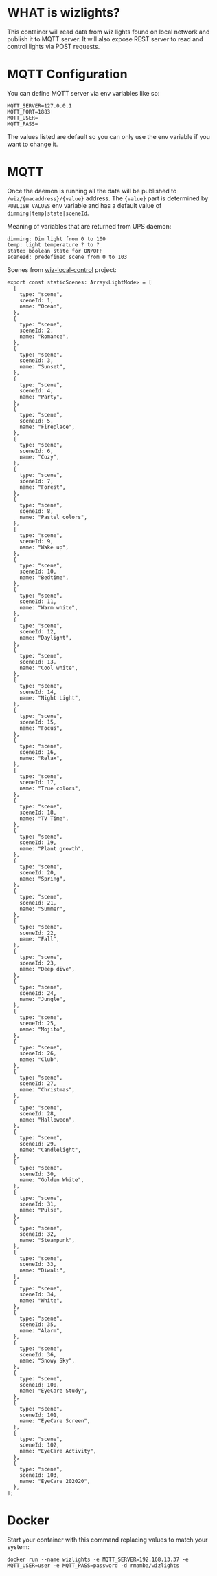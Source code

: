 # WHAT is wizlights?

This container will read data from wiz lights found on local network and publish it to MQTT server.
It will also expose REST server to read and control lights via POST requests.

# MQTT Configuration

You can define MQTT server via env variables like so:
```
MQTT_SERVER=127.0.0.1
MQTT_PORT=1883
MQTT_USER=
MQTT_PASS=
```
The values listed are default so you can only use the env variable if you want to change it.

# MQTT

Once the daemon is running all the data will be published to `/wiz/{macaddress}/{value}` address.
The `{value}` part is determined by `PUBLISH_VALUES` env variable and has a default value of
`dimming|temp|state|sceneId`.

Meaning of variables that are returned from UPS daemon:
```
dimming: Dim light from 0 to 100
temp: light temperature ? to ?
state: boolean state for ON/OFF
sceneId: predefined scene from 0 to 103
```

Scenes from [wiz-local-control](https://gitlab.com/wizlighting/wiz-local-control/-/blob/master/src/classes/types.ts?ref_type=heads) project:
```
export const staticScenes: Array<LightMode> = [
  {
    type: "scene",
    sceneId: 1,
    name: "Ocean",
  },
  {
    type: "scene",
    sceneId: 2,
    name: "Romance",
  },
  {
    type: "scene",
    sceneId: 3,
    name: "Sunset",
  },
  {
    type: "scene",
    sceneId: 4,
    name: "Party",
  },
  {
    type: "scene",
    sceneId: 5,
    name: "Fireplace",
  },
  {
    type: "scene",
    sceneId: 6,
    name: "Cozy",
  },
  {
    type: "scene",
    sceneId: 7,
    name: "Forest",
  },
  {
    type: "scene",
    sceneId: 8,
    name: "Pastel colors",
  },
  {
    type: "scene",
    sceneId: 9,
    name: "Wake up",
  },
  {
    type: "scene",
    sceneId: 10,
    name: "Bedtime",
  },
  {
    type: "scene",
    sceneId: 11,
    name: "Warm white",
  },
  {
    type: "scene",
    sceneId: 12,
    name: "Daylight",
  },
  {
    type: "scene",
    sceneId: 13,
    name: "Cool white",
  },
  {
    type: "scene",
    sceneId: 14,
    name: "Night Light",
  },
  {
    type: "scene",
    sceneId: 15,
    name: "Focus",
  },
  {
    type: "scene",
    sceneId: 16,
    name: "Relax",
  },
  {
    type: "scene",
    sceneId: 17,
    name: "True colors",
  },
  {
    type: "scene",
    sceneId: 18,
    name: "TV Time",
  },
  {
    type: "scene",
    sceneId: 19,
    name: "Plant growth",
  },
  {
    type: "scene",
    sceneId: 20,
    name: "Spring",
  },
  {
    type: "scene",
    sceneId: 21,
    name: "Summer",
  },
  {
    type: "scene",
    sceneId: 22,
    name: "Fall",
  },
  {
    type: "scene",
    sceneId: 23,
    name: "Deep dive",
  },
  {
    type: "scene",
    sceneId: 24,
    name: "Jungle",
  },
  {
    type: "scene",
    sceneId: 25,
    name: "Mojito",
  },
  {
    type: "scene",
    sceneId: 26,
    name: "Club",
  },
  {
    type: "scene",
    sceneId: 27,
    name: "Christmas",
  },
  {
    type: "scene",
    sceneId: 28,
    name: "Halloween",
  },
  {
    type: "scene",
    sceneId: 29,
    name: "Candlelight",
  },
  {
    type: "scene",
    sceneId: 30,
    name: "Golden White",
  },
  {
    type: "scene",
    sceneId: 31,
    name: "Pulse",
  },
  {
    type: "scene",
    sceneId: 32,
    name: "Steampunk",
  },
  {
    type: "scene",
    sceneId: 33,
    name: "Diwali",
  },
  {
    type: "scene",
    sceneId: 34,
    name: "White",
  },
  {
    type: "scene",
    sceneId: 35,
    name: "Alarm",
  },
  {
    type: "scene",
    sceneId: 36,
    name: "Snowy Sky",
  },
  {
    type: "scene",
    sceneId: 100,
    name: "EyeCare Study",
  },
  {
    type: "scene",
    sceneId: 101,
    name: "EyeCare Screen",
  },
  {
    type: "scene",
    sceneId: 102,
    name: "EyeCare Activity",
  },
  {
    type: "scene",
    sceneId: 103,
    name: "EyeCare 202020",
  },
];
```

# Docker

Start your container with this command replacing values to match your system:
```
docker run --name wizlights -e MQTT_SERVER=192.168.13.37 -e MQTT_USER=user -e MQTT_PASS=password -d rmamba/wizlights
```
